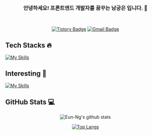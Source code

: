 <div align="center">

### 안녕하세요! 프론트엔드 개발자를 꿈꾸는 **남궁은** 입니다. 👋

<br />

[![Tistory Badge](https://img.shields.io/badge/Blog-03a57a?style=flat-square&labelColor=03a57a&logo=Tistory&link=https://eun-ng.tistory.com/)](https://eun-ng.tistory.com/)
[![Gmail Badge](https://img.shields.io/badge/-eunng.dev@gmail.com-c14438?style=flat-square&logo=Gmail&logoColor=white&link=mailto:eunng.dev@gmail.com)](mailto:eunng.dev@gmail.com)

<div align="left">

<h2>Tech Stacks 🔥</h2>

[![My Skills](https://skillicons.dev/icons?i=html,css,sass,tailwind,js,ts,react,redux,next,git,mongo,mysql&theme=light)](https://skillicons.dev)

<h2>Interesting 🤔</h2>

[![My Skills](https://skillicons.dev/icons?i=vue,svelte,vite,jest,graphql,flutter&theme=light)](https://skillicons.dev)

</div>

<div align="left">
 <h2>GitHub Stats 💻</h2>
</div>
  
![Eun-Ng's github stats](https://github-readme-stats.vercel.app/api?username=Eun-Ng&show_icons=true&theme=react)
 
[![Top Langs](https://github-readme-stats.vercel.app/api/top-langs/?username=Eun-Ng&layout=compact&theme=react)](https://github.com/Eun-Ng/github-readme-stats)
 
</div>
